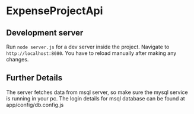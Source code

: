 # ExpenseProjectApi
## Development server

Run `node server.js` for a dev server inside the project. Navigate to `http://localhost:8080`. You have to reload manually after making any changes. 

## Further Details

The server fetches data from msql server, so make sure the mysql service is running in your pc. The login details for msql database can be found at app/config/db.config.js
